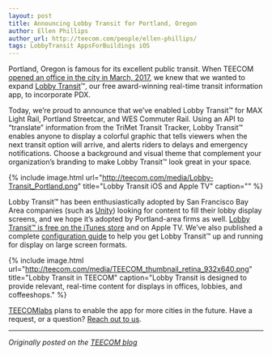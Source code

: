 ```yaml
---
layout: post
title: Announcing Lobby Transit for Portland, Oregon
author: Ellen Phillips
author_url: http://teecom.com/people/ellen-phillips/
tags: LobbyTransit AppsForBuildings iOS
---
```


Portland, Oregon is famous for its excellent public transit. When TEECOM
[opened an office in the city in March, 2017](http://teecom.com/teecom-expands-technology-design-services-portland-oregon-office/),
we knew that we wanted to expand
[Lobby Transit](http://labs.teecom.com/lobbytransit/)™,
our free award-winning real-time transit information app, to
incorporate PDX.

Today, we’re proud to announce that we’ve enabled Lobby Transit™
for MAX Light Rail, Portland Streetcar, and WES Commuter Rail. Using an API to
“translate” information from the TriMet Transit Tracker, Lobby Transit™ enables
anyone to display a colorful graphic that tells viewers when the next transit
option will arrive, and alerts riders to delays and emergency notifications.
Choose a background and visual theme that complement your organization’s
branding to make Lobby Transit™ look great in your space.

{% include image.html
           url="http://teecom.com/media/Lobby-Transit_Portland.png"
           title="Lobby Transit iOS and Apple TV"
           caption="" %}

Lobby Transit™ has been enthusiastically adopted by San Francisco Bay Area
companies (such as [Unity](https://unity3d.com/)) looking for content to fill
their lobby display screens, and we hope it’s adopted by Portland-area firms as
well.
[Lobby Transit™ is free on the iTunes store](https://itunes.apple.com/us/app/lobby-transit/id909461821?mt=8)
and on Apple TV. We’ve also published a complete
[configuration guide](http://labs.teecom.com/lobbytransit/configure)
to help you get Lobby Transit™ up and running for display on large screen
formats.

{% include image.html
           url="http://teecom.com/media/TEECOM_thumbnail_retina_932x640.png"
           title="Lobby Transit in TEECOM"
           caption="Lobby Transit is designed to provide relevant, real-time
           content for displays in offices, lobbies, and coffeeshops." %}

[TEECOMlabs](http://labs.teecom.com) plans to enable the app for more cities in
the future. Have a request, or a question?
[Reach out to us](http://teecom.com/people/ellen-phillips/#contact-us2).

---

*Originally posted on the
[TEECOM blog](http://teecom.com/announcing-lobby-transit-for-portland-oregon/)*
